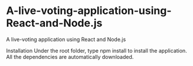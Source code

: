 # A-live-voting-application-using-React-and-Node.js
A live-voting application using React and Node.js

Installation
Under the root folder, type npm install to install the application. All the dependencies are automatically downloaded.
